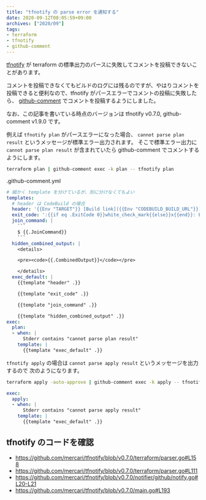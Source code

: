 ```yaml
---
title: "tfnotify の parse error を通知する"
date: 2020-09-12T08:05:59+09:00
archives: ["2020/09"]
tags:
- terraform
- tfnotify
- github-comment
---
```


[tfnotify](https://github.com/mercari/tfnotify) が terraform の標準出力のパースに失敗してコメントを投稿できないことがあります。

コメントを投稿できなくてもビルドのログには残るのですが、やはりコメントを投稿できると便利なので、tfnotify がパースエラーでコメントの投稿に失敗したら、 [github-comment](https://github.com/suzuki-shunsuke/github-comment) でコメントを投稿するようにしました。

なお、この記事を書いている時点のバージョンは tfnotify v0.7.0, github-comment v1.9.0 です。

例えば `tfnotify plan` がパースエラーになった場合、 `cannot parse plan result` というメッセージが標準エラー出力されます。
そこで標準エラー出力に `cannot parse plan result` が含まれていたら github-comment でコメントするようにします。

```sh
terraform plan | github-comment exec -k plan -- tfnotify plan
```

.github-comment.yml

```yaml
# 細かく template を分けているが、別に分けなくてもよい
templates:
  # header は CodeBuild の場合
  header: '{{Env "TARGET"}} [Build link]({{Env "CODEBUILD_BUILD_URL"}})'
  exit_code: ':{{if eq .ExitCode 0}}white_check_mark{{else}}x{{end}}: Exit Code {{.ExitCode}}'
  join_command: |
    ```
    $ {{.JoinCommand}}
    ```
  hidden_combined_output: |
    <details>

    <pre><code>{{.CombinedOutput}}</code></pre>

    </details>
  exec_default: |
    {{template "header" .}}

    {{template "exit_code" .}}

    {{template "join_command" .}}

    {{template "hidden_combined_output" .}}
exec:
  plan:
  - when: |
      Stderr contains "cannot parse plan result"
    template: |
      {{template "exec_default" .}}
```

`tfnotify apply` の場合は `cannot parse apply result` というメッセージを出力するので
次のようになります。

```sh
terraform apply -auto-approve | github-comment exec -k apply -- tfnotify apply
```

```yaml
exec:
  apply:
  - when: |
      Stderr contains "cannot parse apply result"
    template: |
      {{template "exec_default" .}}
```

## tfnotify のコードを確認

* https://github.com/mercari/tfnotify/blob/v0.7.0/terraform/parser.go#L158
* https://github.com/mercari/tfnotify/blob/v0.7.0/terraform/parser.go#L111
* https://github.com/mercari/tfnotify/blob/v0.7.0/notifier/github/notify.go#L20-L21
* https://github.com/mercari/tfnotify/blob/v0.7.0/main.go#L193
